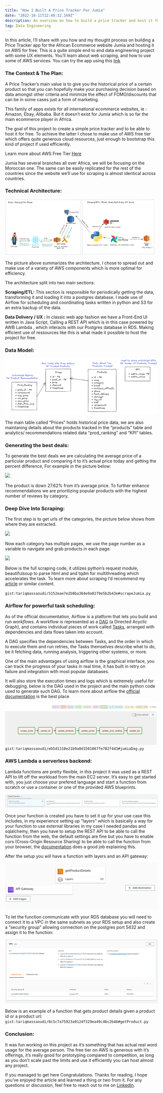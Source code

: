 ```yaml
---
title: "How I Built A Price Tracker For Jumia"
date: "2022-10-11T22:40:32.169Z"
description: An overview on how to build a price tracker and host it for free on AWS
tag: Data Engineering
---
```



In this article, I’ll share with you how and my thought process on building a Price Tracker app for the African Ecommerce website Jumia and hosting it on AWS for free. This is a quite simple end to end data engineering project with some UX elements. You’ll learn about web scraping, and how to use some of AWS services. You can try the app using this [link](https://www.tariqmassaoudi.com/jumiaapp/)

### **The Context & The Plan:**

A Price Tracker’s main value is to give you the historical price of a certain product so that you can hopefully make your purchasing decision based on data amongst other criteria and minimize the effect of FOMO/discounts that can be in some cases just a form of marketing.

This family of apps exists for all international ecommerce websites, ie : Amazon, Ebay, Alibaba. But it doesn’t exist for Jumia which is so far the main ecommerce player in Africa.

The goal of this project to create a simple price tracker and to be able to host it for free. To achieve the latter I chose to make use of AWS free tier which offers quite generous cloud resources, just enough to bootstrap this kind of project if used efficiently.

Learn more about AWS Free Tier [Here](https://aws.amazon.com/free/)

Jumia has several branches all over Africa, we will be focusing on the Moroccan one. The same can be easily replicated for the rest of the countries since the website we’ll use for scraping is almost identical across countries.

### Technical Architecture:

![](./pictures/architecture.png)

The picture above summarizes the architecture, I chose to spread out and make use of a variety of AWS components which is more optimal for efficiency.

The architecture split into two main sections:

**Scraping/ETL:** This section is responsible for periodically getting the data, transforming it and loading it into a postgres database. I made use of Airflow for scheduling and coordinating tasks written in python and S3 for an extra backup of the data.

**Data Delivery / UX :** In classic web app fashion we have a Front-End UI written in Java Script, Calling a REST API which is in this case powered by AWB Lambda , which interacts with our Postgres database in RDS. Making efficient use of ressources like this is what made it possible to host the project for free.

### Data Model:

![](./pictures/datamodel.png)

The main table called “Prices” holds historical price data, we are also maintaning details about the products tracked in the “products” table and analytics/ recommendations related data “prod_ranking” and “KPI” tables.

### Generating the best deals:

To generate the best deals we are calculating the average price of a particular product and comparing it to it’s actual price today and getting the percent difference, For example in the picture below:

![](https://cdn-images-1.medium.com/max/1000/1*Y3ybuYRFObrUQ_jaUvNGeQ.png)

The product is down 27.62% from it’s average price. To further enhance recommendations we are prioritizing popular products with the highest number of reviews by category.

### Deep Dive Into Scraping:

The first step is to get urls of the categories, the picture below shows from where they are extracted.

![](./pictures/scraping1)

Now each category has multiple pages, we use the page number as a variable to navigate and grab products in each page.

![](./pictures/scraping0)

Below is the full scraping code, it utilizes python’s request module, beautifulsoup to parse html and and tqdm for multithreading which accelerates the task. To learn more about scraping I’d recommend my [article](https://medium.com/analytics-vidhya/every-data-scientist-needs-to-learn-this-4632e3a2e275) or similar content.

`gist:tariqmassaoudi/5152eae7e2b8ba384e9a0279e5b2b43e#scrapeJumia.py`

<!-- <script src="https://gist.github.com/tariqmassaoudi/5152eae7e2b8ba384e9a0279e5b2b43e.js"></script> -->

### Airflow for powerful task scheduling:

As of the official documentation, Airflow is a platform that lets you build and run _workflows_. A workflow is represented as a [DAG](https://airflow.apache.org/docs/apache-airflow/stable/concepts/dags.html) (a Directed Acyclic Graph), and contains individual pieces of work called [Tasks](https://airflow.apache.org/docs/apache-airflow/stable/concepts/tasks.html), arranged with dependencies and data flows taken into account.

A DAG specifies the dependencies between Tasks, and the order in which to execute them and run retries, the Tasks themselves describe what to do, be it fetching data, running analysis, triggering other systems, or more.

One of the main advantages of using airflow is the graphical interface, you can track the progress of your tasks in real time, it has built in retry on failure and integration with most popular databases.

It will also store the execution times and logs which is extremely useful for debugging, below is the DAG used in the project and the main python code used to generate such DAG. To learn more about airflow the [official documentation](https://airflow.apache.org/docs/) is the best place

![](./pictures/airflow.png)
`gist:tariqmassaoudi/eb5d1310e21b9a0d1501067fe702f4d3#jumiaDag.py`

### AWS Lambda a serverless backend:

  

Lambda functions are pretty flexible, in this project it was used as a REST API to lift off the workload from the main EC2 server. It’s easy to get started with, you just choose your prefered language and start a function from scratch or use a container or one of the provided AWS blueprints.

![](./pictures/lambdacreate.png)

Once your function is created you have to set it up for your use case this includes, in my experience setting up “layers” which is basically a way for your function to use external libraries in my case I needed pandas and sqlalchemy, then you have to setup the REST API to be able to call the function from the web, the default settings are fine but you have to enable cors (Cross-Origin Resource Sharing) to be able to call the function from your browser, the [documentation](https://docs.aws.amazon.com/apigateway/latest/developerguide/how-to-cors.html) does a good job explaining this.

After the setup you will have a function with layers and an API gateway:

![](./pictures/lambdaoverview.png)

To let the function communicate with your RDS database you will need to connect it to a VPC in the same subnets as your RDS setup and also create a “security group” allowing connection on the postgres port 5432 and assign it to the function:

![](./pictures/lambdavpc.png)

Below is an example of a function that gets product details given a product id or a product url:
`gist:tariqmassaoudi/0c5c7a75923a9124f329ea49c46c2b46#getProduct.py`

### Conclusion:

It was fun working on this project as it’s something that has actual real word usage for the average person. The free tier on AWS is generous with it’s offerings, it’s really good for prototyping compared to competition, as long as you don’t scale past the limits and use it efficiently you can host almost any project.

If you managed to get here Congratulations. Thanks for reading, I hope you’ve enjoyed the article and learned a thing or two from it. For any questions or discussion, feel free to reach out to me on [LinkedIn](https://www.linkedin.com/in/tariqmassaoudi/).